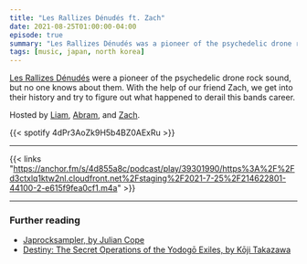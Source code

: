 ```yaml
---
title: "Les Rallizes Dénudés ft. Zach"
date: 2021-08-25T01:00:00-04:00
episode: true
summary: "Les Rallizes Dénudés was a pioneer of the psychedelic drone rock sound, but they're nowhere near as famous as their contemporaries like Boris. Why is that? "
tags: [music, japan, north korea]
---
```


[Les Rallizes Dénudés](https://open.spotify.com/artist/1LxdCpPSFpzNBKyQI22aDz) were a pioneer of the psychedelic drone rock sound, but no one knows about them. With the help of our friend Zach, we get into their history and try to figure out what happened to derail this bands career.

Hosted by [Liam](https://twitter.com/LegoRacers2), [Abram](https://twitter.com/abnormcore), and [Zach](https://twitter.com/aperturegrillz).

{{< spotify 4dPr3AoZk9H5b4BZ0AExRu >}}

---

{{< links "https://anchor.fm/s/4d855a8c/podcast/play/39301990/https%3A%2F%2Fd3ctxlq1ktw2nl.cloudfront.net%2Fstaging%2F2021-7-25%2F214622801-44100-2-e615f9fea0cf1.m4a" >}}

---

### Further reading

- [Japrocksampler, by Julian Cope](https://web.archive.org/web/20091109023613/http://jrs.paullee.ru/jrsc.htm)
- [Destiny: The Secret Operations of the Yodogō Exiles, by Kōji Takazawa](https://www.amazon.com/Destiny-Secret-Operations-Yodog%C5%8D-Exiles/dp/0824872797)

